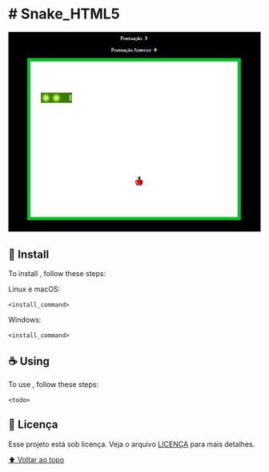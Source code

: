 # # Snake_HTML5  

<img src="images/printGame.PNG" alt="SnakeGaming">  


## 🚀 Install <SnakeGaming>

To install <SnakeGaming>, follow these steps:  
  
Linux e macOS:
```
<install_command>
```

Windows:
```
<install_command>
```

## ☕ Using <SnakeGaming>

To use <SnakeGaming>, follow these steps:
```
<todo>
```

## 📝 Licença

Esse projeto está sob licença. Veja o arquivo [LICENÇA](LICENSE.md) para mais detalhes.

[⬆ Voltar ao topo](#SnakeGaming)<br>
 
